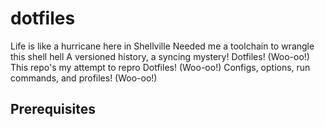 # dotfiles

Life is like a hurricane here in Shellville
Needed me a toolchain to wrangle this shell hell
A versioned history, a syncing mystery!
Dotfiles! (Woo-oo!)
This repo's my attempt to repro
Dotfiles! (Woo-oo!)
Configs, options, run commands, and
profiles! (Woo-oo!)

## Prerequisites
